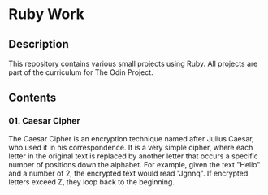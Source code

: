 # Ruby Work

## Description

This repository contains various small projects using Ruby.  All projects are part of the curriculum for The Odin Project.

## Contents

### 01. Caesar Cipher

  The Caesar Cipher is an encryption technique named after Julius Caesar, who used it in his correspondence.  It is a very simple cipher, where each letter in the original text is replaced by another letter that occurs a specific number of positions down the alphabet.  For example, given the text "Hello" and a number of 2, the encrypted text would read "Jgnnq".  If encrypted letters exceed Z, they loop back to the beginning.
